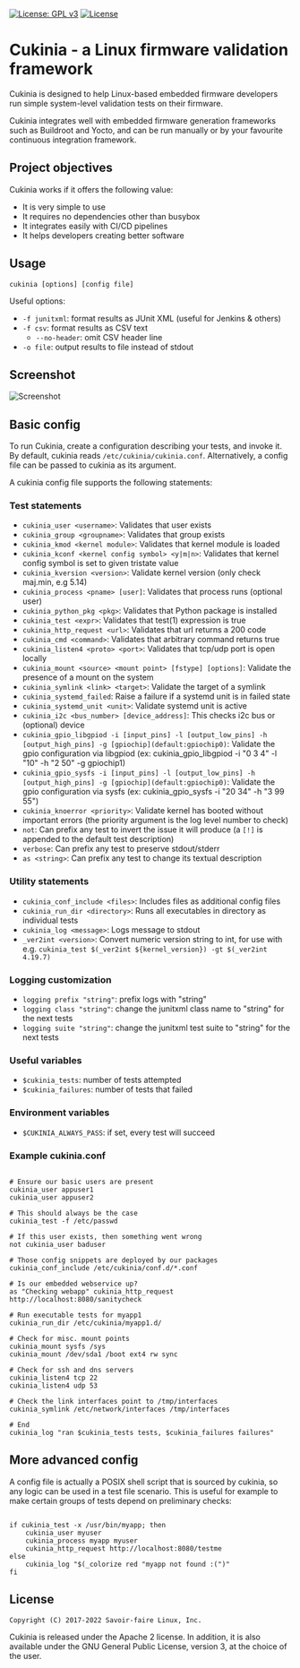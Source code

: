 [![License: GPL v3](https://img.shields.io/badge/License-GPL%20v3-blue.svg)](https://www.gnu.org/licenses/gpl-3.0.html)
[![License](https://img.shields.io/badge/License-Apache%202.0-blue.svg)](https://opensource.org/licenses/Apache-2.0)

# Cukinia - a Linux firmware validation framework

Cukinia is designed to help Linux-based embedded firmware developers
run simple system-level validation tests on their firmware.

Cukinia integrates well with embedded firmware generation frameworks
such as Buildroot and Yocto, and can be run manually or by your
favourite continuous integration framework.

## Project objectives

Cukinia works if it offers the following value:

* It is very simple to use
* It requires no dependencies other than busybox
* It integrates easily with CI/CD pipelines
* It helps developers creating better software

## Usage

``cukinia [options] [config file]``

Useful options:

* `-f junitxml`: format results as JUnit XML (useful for Jenkins & others)
* `-f csv`: format results as CSV text
    * `--no-header`: omit CSV header line
* `-o file`: output results to file instead of stdout

## Screenshot

![Screenshot](doc/screenshot.png)

## Basic config

To run Cukinia, create a configuration describing your tests, and
invoke it. By default, cukinia reads ``/etc/cukinia/cukinia.conf``.
Alternatively, a config file can be passed to cukinia as its argument.

A cukinia config file supports the following statements:

### Test statements

* ``cukinia_user <username>``: Validates that user exists
* ``cukinia_group <groupname>``: Validates that group exists
* ``cukinia_kmod <kernel module>``: Validates that kernel module is loaded
* ``cukinia_kconf <kernel config symbol> <y|m|n>``: Validates that kernel config
  symbol is set to given tristate value
* ``cukinia_kversion <version>``: Validate kernel version (only check maj.min, e.g 5.14)
* ``cukinia_process <pname> [user]``: Validates that process runs (optional user)
* ``cukinia_python_pkg <pkg>``: Validates that Python package is installed
* ``cukinia_test <expr>``: Validates that test(1) expression is true
* ``cukinia_http_request <url>``: Validates that url returns a 200 code
* ``cukinia_cmd <command>``: Validates that arbitrary command returns true
* ``cukinia_listen4 <proto> <port>``: Validates that tcp/udp port is open locally
* ``cukinia_mount <source> <mount point> [fstype] [options]``: Validate the
  presence of a mount on the system
* ``cukinia_symlink <link> <target>``: Validate the target of a symlink
* ``cukinia_systemd_failed``: Raise a failure if a systemd unit is in failed state
* ``cukinia_systemd_unit <unit>``: Validate systemd unit is active
* ``cukinia_i2c <bus_number> [device_address]``: This checks i2c bus or (optional) device
* ``cukinia_gpio_libgpiod -i [input_pins] -l [output_low_pins] -h [output_high_pins]
  -g [gpiochip](default:gpiochip0)``: Validate the gpio configuration via libgpiod
  (ex: cukinia_gpio_libgpiod -i "0 3 4" -l "10" -h "2 50" -g gpiochip1)
* ``cukinia_gpio_sysfs -i [input_pins] -l [output_low_pins] -h [output_high_pins]
  -g [gpiochip](default:gpiochip0)``: Validate the gpio configuration via sysfs
  (ex: cukinia_gpio_sysfs -i "20 34" -h "3 99 55")
* ``cukinia_knoerror <priority>``: Validate kernel has booted without important
  errors (the priority argument is the log level number to check)
* ``not``: Can prefix any test to invert the issue it will produce (a
  ``[!]`` is appended to the default test description)
* ``verbose``: Can prefix any test to preserve stdout/stderr
* ``as <string>``: Can prefix any test to change its textual description

### Utility statements

* ``cukinia_conf_include <files>``: Includes files as additional config files
* ``cukinia_run_dir <directory>``: Runs all executables in directory as individual tests
* ``cukinia_log <message>``: Logs message to stdout
* ``_ver2int <version>``: Convert numeric version string to int, for use with
  e.g. ``cukinia_test $(_ver2int ${kernel_version}) -gt $(_ver2int 4.19.7)``

### Logging customization

* ``logging prefix "string"``: prefix logs with "string"
* ``logging class "string"``: change the junitxml class name to "string" for the next tests
* ``logging suite "string"``: change the junitxml test suite to "string" for the next tests

### Useful variables

* ``$cukinia_tests``: number of tests attempted
* ``$cukinia_failures``: number of tests that failed

### Environment variables

* ``$CUKINIA_ALWAYS_PASS``: if set, every test will succeed

### Example cukinia.conf

```shell

# Ensure our basic users are present
cukinia_user appuser1
cukinia_user appuser2

# This should always be the case
cukinia_test -f /etc/passwd

# If this user exists, then something went wrong
not cukinia_user baduser

# Those config snippets are deployed by our packages
cukinia_conf_include /etc/cukinia/conf.d/*.conf

# Is our embedded webservice up?
as "Checking webapp" cukinia_http_request http://localhost:8080/sanitycheck

# Run executable tests for myapp1
cukinia_run_dir /etc/cukinia/myapp1.d/

# Check for misc. mount points
cukinia_mount sysfs /sys
cukinia_mount /dev/sda1 /boot ext4 rw sync

# Check for ssh and dns servers
cukinia_listen4 tcp 22
cukinia_listen4 udp 53

# Check the link interfaces point to /tmp/interfaces
cukinia_symlink /etc/network/interfaces /tmp/interfaces

# End
cukinia_log "ran $cukinia_tests tests, $cukinia_failures failures"
```

## More advanced config

A config file is actually a POSIX shell script that is sourced by
cukinia, so any logic can be used in a test file scenario. This is
useful for example to make certain groups of tests depend on
preliminary checks:

```shell

if cukinia_test -x /usr/bin/myapp; then
	cukinia_user myuser
	cukinia_process myapp myuser
	cukinia_http_request http://localhost:8080/testme
else
	cukinia_log "$(_colorize red "myapp not found :(")"
fi

```

## License

`Copyright (C) 2017-2022 Savoir-faire Linux, Inc.`

Cukinia is released under the Apache 2 license. In addition, it is also
available under the GNU General Public License, version 3, at the choice of the
user.

